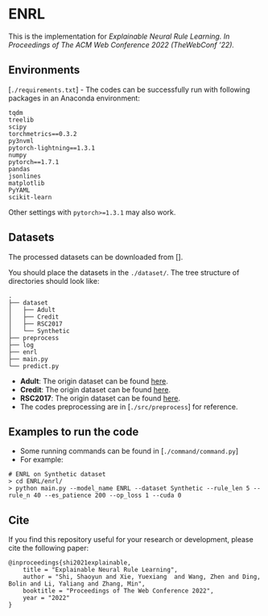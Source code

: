 # ENRL

This is the implementation for
*Explainable Neural Rule Learning.  In Proceedings of The ACM Web Conference 2022 (TheWebConf ’22).*



## Environments

[`./requirements.txt`] - The codes can be successfully run with following packages in an Anaconda environment:

```
tqdm
treelib
scipy
torchmetrics==0.3.2
py3nvml
pytorch-lightning==1.3.1
numpy
pytorch==1.7.1
pandas
jsonlines
matplotlib
PyYAML
scikit-learn
```

Other settings with `pytorch>=1.3.1` may also work.



## Datasets

The processed datasets can be downloaded from [].

You should place the datasets in the `./dataset/`. The tree structure of directories should look like:

```
.
├── dataset
│   ├── Adult
│   ├── Credit
│   ├── RSC2017
│   └── Synthetic
├── preprocess
├── log
├── enrl
├── main.py
└── predict.py
```

-   **Adult**: The origin dataset can be found [here](https://archive.ics.uci.edu/ml/datasets/Adult).
-   **Credit**: The origin dataset can be found [here](https://www.kaggle.com/c/GiveMeSomeCredit).
-   **RSC2017**: The origin dataset can be found [here](http://www.recsyschallenge.com/2017/).
-   The codes preprocessing are in [`./src/preprocess`] for reference.



## Examples to run the code

-   Some running commands can be found in [`./command/command.py`]
-   For example:

```
# ENRL on Synthetic dataset
> cd ENRL/enrl/
> python main.py --model_name ENRL --dataset Synthetic --rule_len 5 --rule_n 40 --es_patience 200 --op_loss 1 --cuda 0
```


## Cite
If you find this repository useful for your research or development, please cite the following paper:
```
@inproceedings{shi2021explainable,
    title = "Explainable Neural Rule Learning",
    author = "Shi, Shaoyun and Xie, Yuexiang  and Wang, Zhen and Ding, Bolin and Li, Yaliang and Zhang, Min",
    booktitle = "Proceedings of The Web Conference 2022",
    year = "2022"
}
